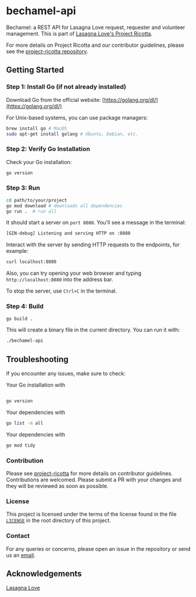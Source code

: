# bechamel-api

Bechamel: a REST API for Lasagna Love request, requester and volunteer management. This is part of [Lasagna Love's Project Ricotta](https://lasagnalove.org/).

For more details on Project Ricotta and our contributor guidelines, please see the [project-ricotta repository](https://github.com/Lasagna-Love-Portal/project-ricotta).

## Getting Started

### Step 1: Install Go (if not already installed)

Download Go from the official website: [https://golang.org/dl/](https://golang.org/dl/)

For Unix-based systems, you can use package managers:

```bash
brew install go # MacOS
sudo apt-get install golang # Ubuntu, Debian, etc.
```

### Step 2: Verify Go Installation

Check your Go installation:

```bash
go version
```

### Step 3: Run

```bash
cd path/to/your/project
go mod download # downloads all dependencies
go run .  # run all
```

It should start a server on `port 8080`. You'll see a message in the terminal:

```bash
[GIN-debug] Listening and serving HTTP on :8080
```

Interact with the server by sending HTTP requests to the endpoints, for example:

```bash
curl localhost:8080
```

Also, you can try opening your web browser and typing `http://localhost:8080` into the address bar.

To stop the server, use `Ctrl+C` in the terminal.

### Step 4: Build

```bash
go build .
```

This will create a binary file in the current directory. You can run it with:

```bash
./bechamel-api
```

## Troubleshooting

If you encounter any issues, make sure to check:

Your Go installation with

```bash

go version
```

Your dependencies with

```bash
go list -m all
```

Your dependencies with

```bash
go mod tidy
```

### Contribution

Please see [project-ricotta](https://github.com/Lasagna-Love-Portal/project-ricotta) for more details on contributor guidelines. Contributions are welcomed. Please submit a PR with your changes and they will be reviewed as soon as possible.

### License

This project is licensed under the terms of the license found in the file [`LICENSE`](LICENSE) in the root directory of this project.

### Contact

For any queries or concerns, please open an issue in the repository or send us an [email](mailto:info@lasagnalove.org).

## Acknowledgements

[Lasagna Love ](https://lasagnalove.org/)
